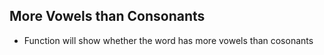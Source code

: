 ## More Vowels than Consonants

* Function will show whether the word has more vowels than cosonants
